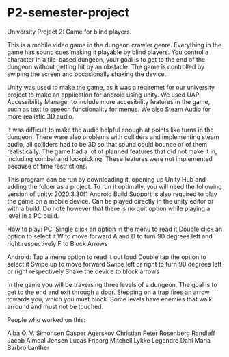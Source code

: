 # P2-semester-project
University Project 2: Game for blind players.

This is a mobile video game in the dungeon crawler genre. Everything in the game has sound cues
making it playable by blind players. You control a character in a tile-based dungeon, your goal is
to get to the end of the dungeon without getting hit by an obstacle. The game is controlled by swiping
the screen and occasionally shaking the device.

Unity was used to make the game, as it was a reqiremet for our university project to make an application
for android using unity. We used UAP Accessibility Manager to include more accesibility features in the
game, such as text to speech functionality for menus. We also Steam Audio for more realistic 3D audio.

It was difficult to make the audio helpful enough at points like turns in the dungeon. There were also
problems with colliders and implementing steam audio, all colliders had to be 3D so that sound could
bounce of of them realistically. The game had a lot of planned features that did not make it in,
including combat and lockpicking. These features were not implemented because of time restrictions.


This program can be run by downloading it, opening up Unity Hub and adding the folder as a project.
To run it optimally, you will need the following version of unity: 2020.3.30f1
Android Build Support is also required to play the game on a mobile device.
Can be played directly in the unity editor or with a build. Do note however that there is no quit option 
while playing a level in a PC build.


How to play:
PC: 
Single click an option in the menu to read it
Double click an option to select it
W to move forward
A and D to turn 90 degrees left and right respectively
F to Block Arrows

Android:
Tap a menu option to read it out loud
Double tap the option to select it
Swipe up to move forward
Swipe left or right to turn 90 degrees left or right respectively
Shake the device to block arrows

In the game you will be traversing three levels of a dungeon. The goal is to get to the end
and exit through a door. Stepping on a trap fires an arrow towards you, which you must block.
Some levels have enemies that walk arround and must not be touched.


People who worked on this:

Alba O. V. Simonsen
Casper Agerskov
Christian Peter Rosenberg Randleff
Jacob Almdal Jensen
Lucas Friborg Mitchell
Lykke Legendre Dahl
Maria Barbro Lanther




